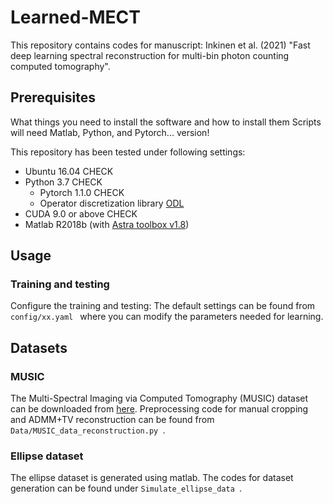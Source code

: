 # Learned-MECT
This repository contains codes for manuscript: 
Inkinen et al. (2021) "Fast deep learning spectral reconstruction for multi-bin photon counting computed tomography".



## Prerequisites
What things you need to install the software and how to install them
Scripts will need Matlab, Python, and Pytorch... version!

This repository has been tested under following settings:
- Ubuntu  16.04 CHECK
- Python 3.7 CHECK
  - Pytorch 1.1.0 CHECK
  -  Operator discretization library [ODL](https://odlgroup.github.io/odl/) 
- CUDA 9.0 or above CHECK
- Matlab R2018b (with [Astra toolbox v1.8](https://www.astra-toolbox.com/))

## Usage 
### Training and testing
Configure the training and testing: The default settings can be found from ```config/xx.yaml ``` where you can modify the parameters needed for learning. 


## Datasets 
### MUSIC
The Multi-Spectral Imaging via Computed Tomography (MUSIC) dataset can be downloaded from [here](http://easi-cil.compute.dtu.dk/index.php/datasets/music/).
Preprocessing code for manual cropping and ADMM+TV reconstruction can be found from ```Data/MUSIC_data_reconstruction.py ```.

### Ellipse dataset
The ellipse dataset is generated using matlab. The codes for dataset generation can be found under  ```Simulate_ellipse_data ```.

